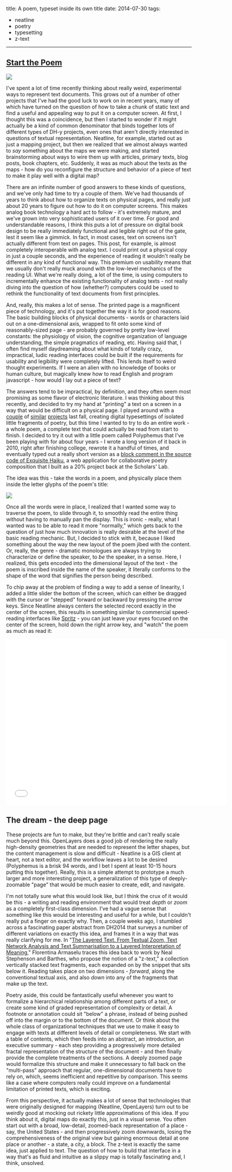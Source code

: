 title: A poem, typeset inside its own title
date: 2014-07-30
tags:
  - neatline
  - poetry
  - typesetting
  - z-text
---

## [Start the Poem](http://neatline.dclure.org/neatline/show/polyphemus)

[![](images/web/big-e.jpg)](http://neatline.dclure.org/neatline/show/polyphemus)

I've spent a lot of time recently thinking about really weird, experimental ways to represent text documents. This grows out of a number of other projects that I've had the good luck to work on in recent years, many of which have turned on the question of how to take a chunk of static text and find a useful and appealing way to put it on a computer screen. At first, I thought this was a coincidence, but then I started to wonder if it might actually be a kind of common denominator that binds together lots of different types of DH-y projects, even ones that aren't directly interested in questions of textual representation. Neatline, for example, started out as just a mapping project, but then we realized that we almost always wanted to _say_ something about the maps we were making, and started brainstorming about ways to wire them up with articles, primary texts, blog posts, book chapters, etc. Suddenly, it was as much about the texts as the maps - how do you reconfigure the structure and behavior of a piece of text to make it play well with a digital map?

There are an infinite number of good answers to these kinds of questions, and we've only had time to try a couple of them. We've had thousands of years to think about how to organize texts on physical pages, and really just about 20 years to figure out how to do it on computer screens. This makes analog book technology a hard act to follow - it's extremely mature, and we've grown into very sophisticated users of it over time. For good and understandable reasons, I think this puts a lot of pressure on digital book design to be really immediately functional and legible right out of the gate, lest it seem like a gimmick. In fact, in most cases, text on screens isn't actually different from text on pages. This post, for example, is almost completely interoperable with analog text. I could print out a physical copy in just a couple seconds, and the experience of reading it wouldn't really be different in any kind of functional way. This premium on usability means that we usually don't really muck around with the low-level mechanics of the reading UI. What we're really doing, a lot of the time, is using computers to incrementally enhance the existing functionality of analog texts - not really diving into the question of how (whether?) computers could be used to rethink the functionality of text documents from first principles.

And, really, this makes a lot of sense. The printed page is a magnificent piece of technology, and it's put together the way it is for good reasons. The basic building blocks of physical documents - words or characters laid out on a one-dimensional axis, wrapped to fit onto some kind of reasonably-sized page - are probably governed by pretty low-level constants: the physiology of vision, the cognitive organization of language understanding, the simple pragmatics of reading, etc. Having said that, I often find myself daydreaming about what kinds of totally crazy, impractical, ludic reading interfaces could be built if the requirements for usability and legibility were completely lifted. This lends itself to weird thought experiments. If I were an alien with no knowledge of books or human culture, but magically knew how to read English and program javascript - how would I lay out a piece of text?

The answers tend to be impractical, by definition, and they often seem most promising as some flavor of electronic literature. I was thinking about this recently, and decided to try my hand at "printing" a text on a screen in a way that would be difficult on a physical page. I played around with a [couple](http://dclure.org/essays/experimental-typesetting-with-neatline-and-shakespeare) of [similar](http://dclure.org/essays/more-fun-with-interactive-typesetting-a-coat-by-yeats) [projects](http://dclure.org/essays/song-of-wandering-aengus) last fall, creating digital typesettings of isolated little fragments of poetry, but this time I wanted to try to do an entire work - a whole poem, a complete text that could actually be read from start to finish. I decided to try it out with a little poem called Polyphemus that I've been playing with for about four years - I wrote a long version of it back in 2010, right after finishing college, rewrote it a handful of times, and eventually typed out a really short version as a [block comment in the source code of Exquisite Haiku](https://github.com/davidmcclure/ExquisiteHaiku/blob/61a7aae4afec13aa6c080d7963c5ca562f700423/app/scoring/scoring.js#L270-295), a web application for collaborative poetry composition that I built as a 20% project back at the Scholars' Lab.

The idea was this - take the words in a poem, and physically place them inside the letter glyphs of the poem's title:

[![](images/web/poly.jpg)](http://neatline.dclure.org/neatline/show/polyphemus#records/1438)

Once all the words were in place, I realized that I wanted some way to traverse the poem, to slide through it, to smoothly read the entire thing without having to manually pan the display. This is ironic - really, what I wanted was to be able to read it more "normally," which gets back to the question of just how much innovation is really desirable at the level of the basic reading mechanic. But, I decided to stick with it, because I liked something about the way the new layout of the poem jibed with the content. Or, really, the genre - dramatic monologues are always trying to characterize or define the speaker, to _be_ the speaker, in a sense. Here, I realized, this gets encoded into the dimensional layout of the text - the poem is inscribed inside the name of the speaker, it literally conforms to the shape of the word that signifies the person being described.

To chip away at the problem of finding a way to add a sense of linearity, I added a little slider the bottom of the screen, which can either be dragged with the cursor or "stepped" forward or backward by pressing the arrow keys. Since Neatline always centers the selected record exactly in the center of the screen, this results in something similar to commercial speed-reading interfaces like [Spritz](http://www.spritzinc.com) - you can just leave your eyes focused on the center of the screen, hold down the right arrow key, and "watch" the poem as much as read it:

<iframe width="600" height="450" src="//www.youtube.com/embed/qMZ45wMc_5o?rel=0" frameborder="0" allowfullscreen></iframe>

## The dream - the deep page

These projects are fun to make, but they're brittle and can't really scale much beyond this. OpenLayers does a good job of rendering the really high-density geometries that are needed to represent the letter shapes, but the content management is slow and difficult - Neatline is a GIS client at heart, not a text editor, and the workflow leaves a lot to be desired (Polyphemus is a brisk 94 words, and I bet I spent at least 10-15 hours putting this together). Really, this is a simple attempt to prototype a much larger and more interesting project, a generalization of this type of deeply-zoomable "page" that would be much easier to create, edit, and navigate.

I'm not totally sure what this would look like, but I think the crux of it would be this - a writing and reading environment that would treat _depth_ or _zoom_ as a completely first-class dimension. I've had a vague sense that something like this would be interesting and useful for a while, but I couldn't really put a finger on exactly why. Then, a couple weeks ago, I stumbled across a fascinating paper abstract from DH2014 that surveys a number of different variations on exactly this idea, and frames it in a way that was really clarifying for me. In "[The Layered Text. From Textual Zoom, Text Network Analysis and Text Summarisation to a Layered Interpretation of Meaning](http://dharchive.org/paper/DH2014/Paper-515.xml)," Florentina Armaselu traces this idea back to work by Neal Stephenson and Barthes, who propose the notion of a "z-text," a collection vertically stacked text fragments, each expanded on by the snippet that sits below it. Reading takes place on two dimensions - _forward_, along the conventional textual axis, and also _down_ into any of the fragments that make up the text.

Poetry aside, this could be fantastically useful whenever you want to formalize a hierarchical relationship among different parts of a text, or create some kind of graded representation of complexity or detail. A footnote or annotation could sit "below" a phrase, instead of being pushed off into the margin or to the bottom of the document. Or think about the whole class of organizational techniques that we use to make it easy to engage with texts at different levels of detail or completeness. We start with a table of contents, which then feeds into an abstract, an introduction, an executive summary - each step providing a progressively more detailed fractal representation of the structure of the document - and then finally provide the complete treatments of the sections. A deeply zoomed page would formalize this structure and make it unnecessary to fall back on the "multi-pass" approach that regular, one-dimensional documents have to rely on, which, seems inefficient and repetitive by comparison. This seems like a case where computers really could improve on a fundamental limitation of printed texts, which is exciting.

From this perspective, it actually makes a lot of sense that technologies that were originally designed for mapping (Neatline, OpenLayers) turn out to be weirdly good at mocking out rickety little approximations of this idea. If you think about it, digital maps do exactly this, just in a visual sense. You often start out with a broad, low-detail, zoomed-back representation of a place - say, the United States - and then progressively zoom downwards, losing the comprehensiveness of the original view but gaining enormous detail at one place or another - a state, a city, a block. The z-text is exactly the same idea, just applied to text. The question of how to build that interface in a way that's as fluid and intuitive as a slippy map is totally fascinating and, I think, unsolved.
